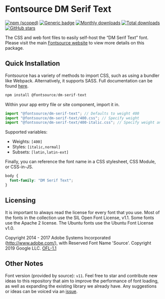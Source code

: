 # Fontsource DM Serif Text

[![npm (scoped)](https://img.shields.io/npm/v/@fontsource/dm-serif-text?color=brightgreen)](https://www.npmjs.com/package/@fontsource/dm-serif-text) [![Generic badge](https://img.shields.io/badge/fontsource-passing-brightgreen)](https://github.com/fontsource/fontsource) [![Monthly downloads](https://badgen.net/npm/dm/@fontsource/dm-serif-text)](https://github.com/fontsource/fontsource) [![Total downloads](https://badgen.net/npm/dt/@fontsource/dm-serif-text)](https://github.com/fontsource/fontsource) [![GitHub stars](https://img.shields.io/github/stars/fontsource/fontsource.svg?style=social&label=Star)](https://github.com/fontsource/fontsource/stargazers)

The CSS and web font files to easily self-host the “DM Serif Text” font. Please visit the main [Fontsource website](https://fontsource.org/fonts/dm-serif-text) to view more details on this package.

## Quick Installation

Fontsource has a variety of methods to import CSS, such as using a bundler like Webpack. Alternatively, it supports SASS. Full documentation can be found [here](https://fontsource.org/docs/getting-started/introduction).

```javascript
npm install @fontsource/dm-serif-text
```

Within your app entry file or site component, import it in.

```javascript
import "@fontsource/dm-serif-text"; // Defaults to weight 400
import "@fontsource/dm-serif-text/400.css"; // Specify weight
import "@fontsource/dm-serif-text/400-italic.css"; // Specify weight and style

```

Supported variables:
- Weights: `[400]`
- Styles: `[italic,normal]`
- Subsets: `[latin,latin-ext]`

Finally, you can reference the font name in a CSS stylesheet, CSS Module, or CSS-in-JS.

```css
body {
  font-family: "DM Serif Text";
}
```

## Licensing
It is important to always read the license for every font that you use.
Most of the fonts in the collection use the SIL Open Font License, v1.1. Some fonts use the Apache 2 license. The Ubuntu fonts use the Ubuntu Font License v1.0.

Copyright 2014 - 2017 Adobe Systems Incorporated (http://www.adobe.com/), with Reserved Font Name 'Source'. Copyright 2019 Google LLC.
[OFL-1.1](http://scripts.sil.org/OFL)

## Other Notes
Font version (provided by source): `v11`.
Feel free to star and contribute new ideas to this repository that aim to improve the performance of font loading, as well as expanding the existing library we already have. Any suggestions or ideas can be voiced via an [issue](https://github.com/fontsource/fontsource/issues).
